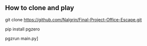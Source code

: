 
## How to clone and play

git clone https://github.com/Nalgrin/Final-Project-Office-Escape.git

pip install pgzero

pgzrun main.py]